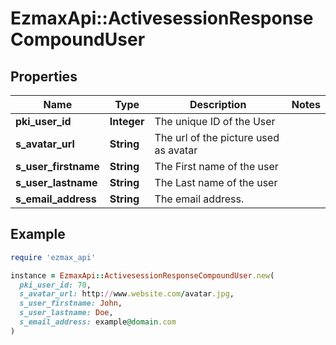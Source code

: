 # EzmaxApi::ActivesessionResponseCompoundUser

## Properties

| Name | Type | Description | Notes |
| ---- | ---- | ----------- | ----- |
| **pki_user_id** | **Integer** | The unique ID of the User |  |
| **s_avatar_url** | **String** | The url of the picture used as avatar |  |
| **s_user_firstname** | **String** | The First name of the user |  |
| **s_user_lastname** | **String** | The Last name of the user |  |
| **s_email_address** | **String** | The email address. |  |

## Example

```ruby
require 'ezmax_api'

instance = EzmaxApi::ActivesessionResponseCompoundUser.new(
  pki_user_id: 70,
  s_avatar_url: http://www.website.com/avatar.jpg,
  s_user_firstname: John,
  s_user_lastname: Doe,
  s_email_address: example@domain.com
)
```

